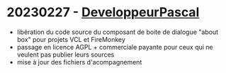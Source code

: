 # 20230227 - [DeveloppeurPascal](https://github.com/DeveloppeurPascal)

* libération du code source du composant de boite de dialogue "about box" pour projets VCL et FireMonkey
* passage en licence AGPL + commerciale payante pour ceux qui ne veulent pas publier leurs sources
* mise à jour des fichiers d'acompagnement 